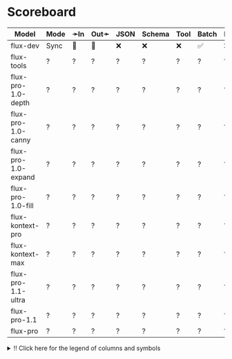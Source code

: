 # Scoreboard

| Model               | Mode | ➛In   | Out➛   | JSON | Schema | Tool | Batch | File | Cite | Text | Probs | Limits | Usage | Finish |
| ------------------- | ---- | ----- | ------ | ---- | ------ | ---- | ----- | ---- | ---- | ---- | ----- | ------ | ----- | ------ |
| flux-dev            | Sync | 💬    | 📸     | ❌   | ❌     | ❌   | ✅    | ❌   | ❌   | 🌱   | ❌    | ✅     | ❌    | ❌     |
| flux-tools          | ?    | ?     | ?      | ?    | ?      | ?    | ?     | ?    | ?    | ?    | ?     | ?      | ?     | ?      |
| flux-pro-1.0-depth  | ?    | ?     | ?      | ?    | ?      | ?    | ?     | ?    | ?    | ?    | ?     | ?      | ?     | ?      |
| flux-pro-1.0-canny  | ?    | ?     | ?      | ?    | ?      | ?    | ?     | ?    | ?    | ?    | ?     | ?      | ?     | ?      |
| flux-pro-1.0-expand | ?    | ?     | ?      | ?    | ?      | ?    | ?     | ?    | ?    | ?    | ?     | ?      | ?     | ?      |
| flux-pro-1.0-fill   | ?    | ?     | ?      | ?    | ?      | ?    | ?     | ?    | ?    | ?    | ?     | ?      | ?     | ?      |
| flux-kontext-pro    | ?    | ?     | ?      | ?    | ?      | ?    | ?     | ?    | ?    | ?    | ?     | ?      | ?     | ?      |
| flux-kontext-max    | ?    | ?     | ?      | ?    | ?      | ?    | ?     | ?    | ?    | ?    | ?     | ?      | ?     | ?      |
| flux-pro-1.1-ultra  | ?    | ?     | ?      | ?    | ?      | ?    | ?     | ?    | ?    | ?    | ?     | ?      | ?     | ?      |
| flux-pro-1.1        | ?    | ?     | ?      | ?    | ?      | ?    | ?     | ?    | ?    | ?    | ?     | ?      | ?     | ?      |
| flux-pro            | ?    | ?     | ?      | ?    | ?      | ?    | ?     | ?    | ?    | ?    | ?     | ?      | ?     | ?      |
<details>
<summary>‼️ Click here for the legend of columns and symbols</summary>

- 🏠: Runs locally.
- Sync:   Runs synchronously, the reply is only returned once completely generated
- Stream: Streams the reply as it is generated. Occasionally less features are supported in this mode
- 🧠: Has chain-of-thought thinking process
    - Both redacted (Anthropic, Gemini, OpenAI) and explicit (Deepseek R1, Qwen3, etc)
    - Many models can be used in both mode. In this case they will have two rows, one with thinking and one
      without. It is frequent that certain functionalities are limited in thinking mode, like tool calling.
- ✅: Implemented and works great
- ❌: Not supported by genai. The provider may support it, but genai does not (yet). Please send a PR to add
  it!
- 💬: Text
- 📄: PDF: process a PDF as input, possibly with OCR
- 📸: Image: process an image as input; most providers support PNG, JPG, WEBP and non-animated GIF, or generate images
- 🎤: Audio: process an audio file (e.g. MP3, WAV, Flac, Opus) as input, or generate audio
- 🎥: Video: process a video (e.g. MP4) as input, or generate a video (e.g. Veo 3)
- 💨: Feature is flaky (Tool calling) or inconsistent (Usage is not always reported)
- 🧐: Tool calling is **not** biased towards the first value in an enum. If the provider doesn't have this, be
  mindful of the order of the values!
- 🌐: Country where the company is located
- JSON and Schema: ability to output JSON in free form, or with a forced schema specified as a Go struct
- Tool: Tool calling, using [genai.ToolDef](https://pkg.go.dev/github.com/maruel/genai#ToolDef)
- Batch: Process asynchronously batches during off peak hours at a discounts
- Text: Text features
    - '🌱': Seed option for deterministic output
    - '📏': MaxTokens option to cap the amount of returned tokens
    - '🛑': Stop sequence to stop generation when a token is generated
- File: Upload and store large files via a separate API
- Cite: Citation generation from a provided document, specially useful for RAG
- Probs: Return logprobs to analyse each token probabilities
- Limits: Returns the rate limits, including the remaining quota
</details>
